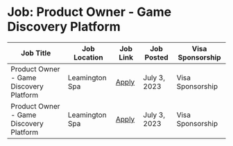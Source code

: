 # Job: Product Owner - Game Discovery Platform

| Job Title | Job Location | Job Link | Job Posted | Visa Sponsorship |
| --- | --- | --- | --- | --- |
| Product Owner - Game Discovery Platform | Leamington Spa | [Apply](https://jobs.jobvite.com/kwalee/job/o8pVmfwy) | July 3, 2023 | Visa Sponsorship |
| Product Owner - Game Discovery Platform | Leamington Spa | [Apply](https://jobs.jobvite.com/kwalee/job/o8pVmfwy) | July 3, 2023 | Visa Sponsorship |

